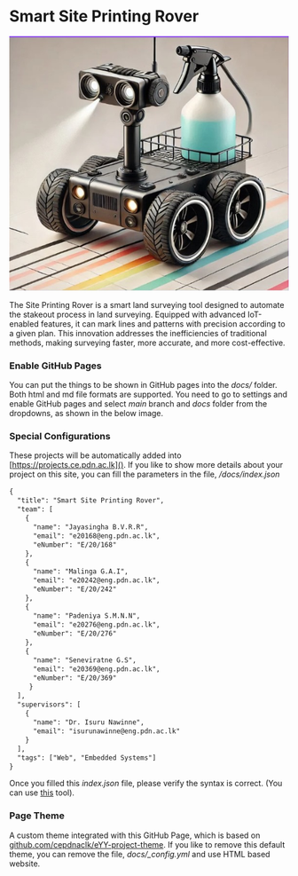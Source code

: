 # Smart Site Printing Rover 

![Logo](docs/images/rover.jpg "This is the logo")

The Site Printing Rover is a smart land surveying tool designed to automate the stakeout process in land surveying. Equipped with advanced IoT-enabled features, it can mark lines and patterns with precision according to a given plan. This innovation addresses the inefficiencies of traditional methods, making surveying faster, more accurate, and more cost-effective.

### Enable GitHub Pages

You can put the things to be shown in GitHub pages into the _docs/_ folder. Both html and md file formats are supported. You need to go to settings and enable GitHub pages and select _main_ branch and _docs_ folder from the dropdowns, as shown in the below image.


### Special Configurations

These projects will be automatically added into [https://projects.ce.pdn.ac.lk](). If you like to show more details about your project on this site, you can fill the parameters in the file, _/docs/index.json_

```
{
  "title": "Smart Site Printing Rover",
  "team": [
    {
      "name": "Jayasingha B.V.R.R",
      "email": "e20168@eng.pdn.ac.lk",
      "eNumber": "E/20/168"
    },
    {
      "name": "Malinga G.A.I",
      "email": "e20242@eng.pdn.ac.lk",
      "eNumber": "E/20/242"
    },
    {
      "name": "Padeniya S.M.N.N",
      "email": "e20276@eng.pdn.ac.lk",
      "eNumber": "E/20/276"
    },
    {
      "name": "Seneviratne G.S",
      "email": "e20369@eng.pdn.ac.lk",
      "eNumber": "E/20/369"
     }
  ],
  "supervisors": [
    {
      "name": "Dr. Isuru Nawinne",
      "email": "isurunawinne@eng.pdn.ac.lk"
    }
  ],
  "tags": ["Web", "Embedded Systems"]
}
```

Once you filled this _index.json_ file, please verify the syntax is correct. (You can use [this](https://jsonlint.com/) tool).

### Page Theme

A custom theme integrated with this GitHub Page, which is based on [github.com/cepdnaclk/eYY-project-theme](https://github.com/cepdnaclk/eYY-project-theme). If you like to remove this default theme, you can remove the file, _docs/\_config.yml_ and use HTML based website.
